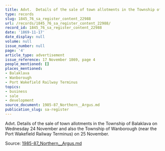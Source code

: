 ```yaml
---
title: Advt.  Details of the sale of town allotments in the Township of Balaklava
type: records
slug: 1845_76_sa_register_content_22988
url: /records/1845_76_sa_register_content_22988/
record_id: 1845_76_sa_register_content_22988
date: '1869-11-17'
date_display: null
volume: null
issue_number: null
page: '4'
article_type: advertisement
issue_reference: 17 November 1869, page 4
people_mentioned: []
places_mentioned:
- Balaklava
- Wanborough
- Port Wakefield Railway Terminus
topics:
- business
- sale
- development
source_document: 1985-87_Northern__Argus.md
publication_slug: sa-register
---
```


Advt.  Details of the sale of town allotments in the Township of Balaklava on Wednesday 24 November and also the Township of Wanborough (near the Port Wakefield Railway Terminus) on 25 November.

Source: [1985-87_Northern__Argus.md](/downloads/markdown/1985-87_Northern__Argus.md)
